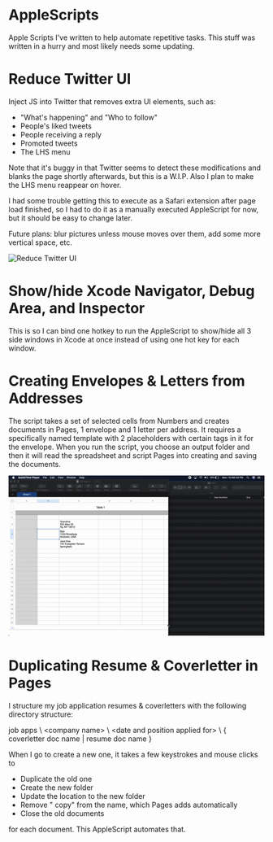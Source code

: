 # AppleScripts
Apple Scripts I've written to help automate repetitive tasks.  This stuff was written in a hurry and most likely needs some updating.

# Reduce Twitter UI

Inject JS into Twitter that removes extra UI elements, such as:
- "What's happening" and "Who to follow"
- People's liked tweets
- People receiving a reply
- Promoted tweets
- The LHS menu

Note that it's buggy in that Twitter seems to detect these modifications and blanks the page shortly afterwards, but this is a W.I.P.  Also I plan to make the LHS menu reappear on hover.

I had some trouble getting this to execute as a Safari extension after page load finished, so I had to do it as a manually executed AppleScript for now, but it should be easy to change later.

Future plans: blur pictures unless mouse moves over them, add some more vertical space, etc.

![Reduce Twitter UI](ReduceTwitterMovie.gif)

# Show/hide Xcode Navigator, Debug Area, and Inspector 

This is so I can bind one hotkey to run the AppleScript to show/hide all 3 side windows in Xcode at once instead of using one hot key for each window.

# Creating Envelopes & Letters from Addresses

The script takes a set of selected cells from Numbers and creates documents in Pages, 1 envelope and 1 letter per address.  It requires a specifically named template with 2 placeholders with certain tags in it for the envelope.  When you run the script, you choose an output folder and then it will read the spreadsheet and script Pages into creating and saving the documents.

![Demo of letter & envelope creation](LetterCreation.gif)

# Duplicating Resume & Coverletter in Pages

I structure my job application resumes & coverletters with the following directory structure:

job apps \ &lt;company name&gt; \ &lt;date and position applied for&gt; \ { coverletter doc name | resume doc name }
  
When I go to create a new one, it takes a few keystrokes and mouse clicks to 

* Duplicate the old one
* Create the new folder
* Update the location to the new folder
* Remove " copy" from the name, which Pages adds automatically
* Close the old documents
    
for each document.  This AppleScript automates that.
  

       
